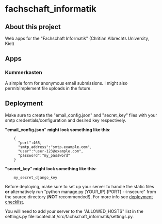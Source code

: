 # fachschaft_informatik
## About this project
Web apps for the "Fachschaft Informatik" (Chritian Albrechts University, Kiel)

## Apps
### Kummerkasten
A simple form for anonymous email submissions. I might also permit/implement file uploads in the future.

## Deployment
Make sure to create the "email_config.json" and "secret_key" files with your smtp credentials/configuration and desired key respectively.

**"email_config.json" might look something like this:**
```
    {
      "port":465,
      "smtp_address":"smtp.example.com",
      "user":"user-123@example.com",
      "password":"my_password"
    }
```

**"secret_key" might look something like this:**
```
    my_secret_django_key
```

Before deploying, make sure to set up your server to handle the static files **or** alternatively run "python manage.py [YOUR_IP]:[PORT] --insecure" from the source directory (**NOT** recommended!). For more info see [deployment checklist](https://docs.djangoproject.com/en/4.1/howto/deployment/checklist/).

You will need to add your server to the "ALLOWED_HOSTS" list in the settings.py file located at /src/fachschaft_informatik/settings.py.
